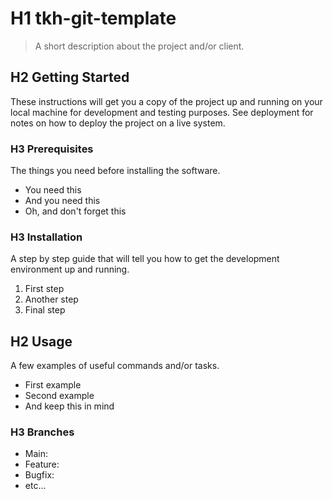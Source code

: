 # H1 tkh-git-template

> A short description about the project and/or client.

## H2 Getting Started

These instructions will get you a copy of the project up and running on your local machine for development and testing purposes. See deployment for notes on how to deploy the project on a live system.

### H3 Prerequisites

The things you need before installing the software.

- You need this
- And you need this
- Oh, and don't forget this

### H3 Installation

A step by step guide that will tell you how to get the development environment up and running.

1. First step
2. Another step
3. Final step

## H2 Usage

A few examples of useful commands and/or tasks.

- First example
- Second example
- And keep this in mind

### H3 Branches

* Main:
* Feature:
* Bugfix:
* etc...
